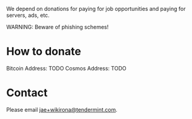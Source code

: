 We depend on donations for paying for job opportunities and paying for servers, ads, etc.

WARNING: Beware of phishing schemes!

# How to donate

Bitcoin Address: TODO
Cosmos Address: TODO

# Contact

Please email jae+wikirona@tendermint.com.
